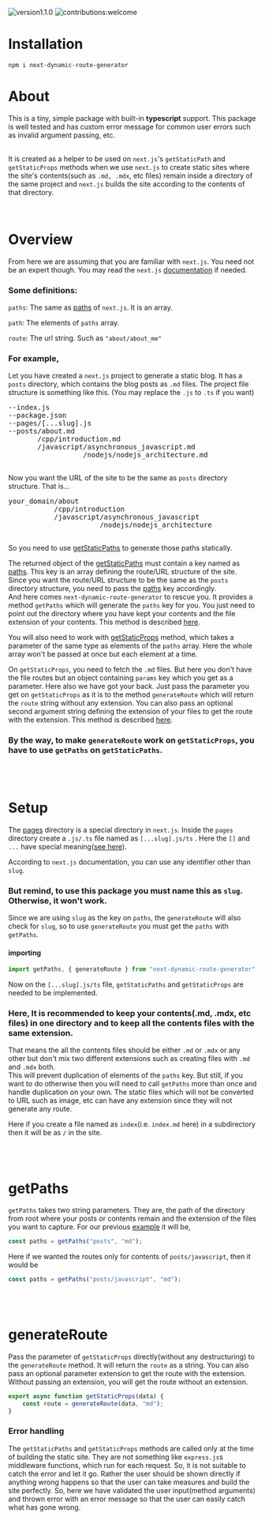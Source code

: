 ![version1.1.0](https://img.shields.io/badge/version-1.1.1-green) ![contributions:welcome](https://img.shields.io/badge/contributions-welcome-red)
<br/>

# Installation

```
npm i next-dynamic-route-generator
```

# About

This is a tiny, simple package with built-in **typescript** support.
This package is well tested and has custom error message for common user errors such as invalid argument passing, etc.
<br/><br/>

It is created as a helper to be used on `next.js`'s `getStaticPath` and `getStaticProps` methods when we use `next.js` to create static sites where the site's contents(such as `.md, .mdx`, etc files) remain inside a directory of the same project and `next.js` builds the site according to the contents of that directory.

<br/>

# Overview

From here we are assuming that you are familiar with `next.js`. You need not be an expert though. You may read the `next.js` [documentation](https://nextjs.org/docs/getting-started) if needed.

### Some definitions:

`paths`: The same as [paths](https://nextjs.org/docs/basic-features/data-fetching#the-paths-key-required) of `next.js`. It is an array.

`path`: The elements of `paths` array.

`route`: The url string. Such as `"about/about_me"`

<h3 id="example">For example,</h3>

Let you have created a `next.js` project to generate a static blog. It has a `posts` directory, which contains the blog posts as `.md` files.
The project file structure is something like this. (You may replace the `.js` to `.ts` if you want)

<pre>
--index.js  
--package.json 
--pages/[...slug].js  
--posts/about.md  
       /cpp/introduction.md  
       /javascript/asynchronous_javascript.md  
                  /nodejs/nodejs_architecture.md  
 
</pre>

Now you want the URL of the site to be the same as `posts` directory structure. That is...

<pre>
your_domain/about
           /cpp/introduction  
           /javascript/asynchronous_javascript  
                      /nodejs/nodejs_architecture
 </pre>

So you need to use [getStaticPaths](https://nextjs.org/docs/basic-features/data-fetching#getstaticpaths-static-generation) to generate those paths statically.

The returned object of the [getStaticPaths](https://nextjs.org/docs/basic-features/data-fetching#getstaticpaths-static-generation) must contain a key named as [paths](https://nextjs.org/docs/basic-features/data-fetching#the-paths-key-required). This key is an array defining the route/URL structure of the site. Since you want the route/URL structure to be the same as the `posts` directory structure, you need to pass the [paths](https://nextjs.org/docs/basic-features/data-fetching#the-paths-key-required) key accordingly.  
And here comes `next-dynamic-route-generator` to rescue you. It provides a method `getPaths` which will generate the `paths` key for you. You just need to point out the directory where you have kept your contents and the file extension of your contents. This method is described [here](#getpaths).

You will also need to work with [getStaticProps](https://nextjs.org/docs/basic-features/data-fetching#getstaticprops-static-generation) method, which takes a parameter of the same type as elements of the `paths` array. Here the whole array won't be passed at once but each element at a time.

On `getStaticProps`, you need to fetch the `.md` files. But here you don't have the file routes but an object containing `params` key which you get as a parameter. Here also we have got your back. Just pass the parameter you get on `getStaticProps` as it is to the method `generateRoute` which will return the `route` string without any extension.
You can also pass an optional second argument string defining the extension of your files to get the route with the extension. This method is described [here](#generateroute).

### By the way, to make `generateRoute` work on `getStaticProps`, you have to use `getPaths` on `getStaticPaths`.

<br/><br/>

<h1 id="setup"> Setup</h1>

The [pages](https://nextjs.org/docs/basic-features/pages) directory is a special directory in `next.js`.
Inside the `pages` directory create a `.js/.ts` file named as `[...slug].js/ts` . Here the `[]` and `...` have special meaning([see here](https://nextjs.org/docs/routing/dynamic-routes#catch-all-routes)).

According to `next.js` documentation, you can use any identifier other than `slug`.

### But remind, to use this package you must name this as `slug`. Otherwise, it won't work.

Since we are using `slug` as the key on `paths`, the `generateRoute` will also check for `slug`, so to use `generateRoute` you must get the `paths` with `getPaths`.

#### importing

```typescript
import getPaths, { generateRoute } from "next-dynamic-route-generator";
```

Now on the `[...slug].js/ts` file, `getStaticPaths` and `getStaticProps` are needed to be implemented.

### Here, It is recommended to keep your contents(.md, .mdx, etc files) in one directory and to keep all the contents files with the same extension.

That means the all the contents files should be either `.md` or `.mdx` or any other but don't mix two different extensions such as creating files with `.md` and `.mdx` both.  
This will prevent duplication of elements of the `paths` key. But still, if you want to do otherwise then you will need to call `getPaths` more than once and handle duplication on your own.
The static files which will not be converted to URL such as image, etc can have any extension since they will not generate any route.

Here if you create a file named as `index`(i.e. `index.md` here) in a subdirectory then it will be as `/` in the site.

<br/><br/>

<h1 id="getpaths">getPaths</h1>

`getPaths` takes two string parameters. They are, the path of the directory from root where your posts or contents remain and the extension of the files you want to capture.
For our previous [example](#example) it will be,

```typescript
const paths = getPaths("posts", "md");
```

Here if we wanted the routes only for contents of `posts/javascript`, then it would be

```typescript
const paths = getPaths("posts/javascript", "md");
```

<br></br>

<h1 id="generateroute">generateRoute</h1>

Pass the parameter of `getStaticProps` directly(without any destructuring) to the `generateRoute` method. It will return the `route` as a string. You can also pass an optional parameter extension to get the route with the extension. Without passing an extension, you will get the route without an extension.

```javascript
export async function getStaticProps(data) {
    const route = generateRoute(data, "md");
}
```

### Error handling

The `getStaticPaths` and `getStaticProps` methods are called only at the time of building the static site. They are not something like `express.js`s middleware functions, which run for each request.
So, it is not suitable to catch the error and let it go. Rather the user should be shown directly if anything wrong happens so that the user can take measures and build the site perfectly.
So, here we have validated the user input(method arguments) and thrown error with an error message so that the user can easily catch what has gone wrong.
